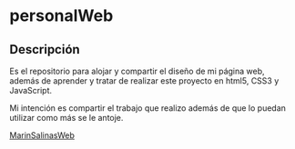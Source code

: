 personalWeb 
===========

Descripción
-----------

Es el repositorio para alojar y compartir el diseño de mi página web, además de aprender y tratar de realizar este proyecto en html5, CSS3 y JavaScript.

Mi intención es compartir el trabajo que realizo además de que lo puedan utilizar como más se le antoje.


[MarinSalinasWeb](http://marinsalinas.comuv.com "enlace hacia mi web referente a este código")